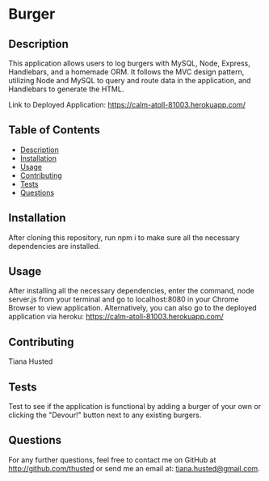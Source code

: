 # Burger

## Description
This application allows users to log burgers with MySQL, Node, Express, Handlebars, and a homemade ORM. It follows the MVC design pattern, utilizing Node and MySQL to query and route data in the application, and Handlebars to generate the HTML.

Link to Deployed Application: https://calm-atoll-81003.herokuapp.com/

## Table of Contents
* [Description](#Description)
* [Installation](#Installation)
* [Usage](#Usage)
* [Contributing](#Contributing)
* [Tests](#Tests)
* [Questions](#Questions)

## Installation
After cloning this repository, run npm i to make sure all the necessary dependencies are installed.

## Usage
After installing all the necessary dependencies, enter the command, node server.js from your terminal and go to localhost:8080 in your Chrome Browser to view application. Alternatively, you can also go to the deployed application via heroku: https://calm-atoll-81003.herokuapp.com/

## Contributing
Tiana Husted

## Tests
Test to see if the application is functional by adding a burger of your own or clicking the "Devour!" button next to any existing burgers.

## Questions
For any further questions, feel free to contact me on GitHub at http://github.com/thusted or send me an email at: tiana.husted@gmail.com.
